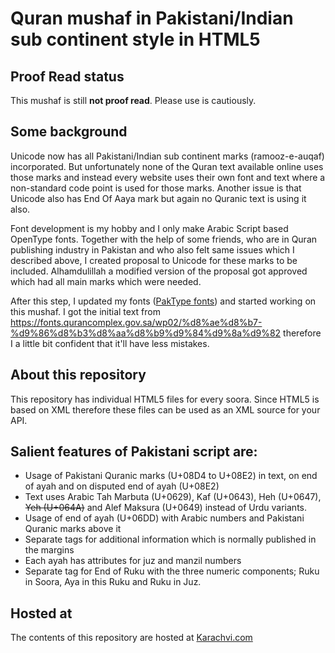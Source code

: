 # Quran mushaf in Pakistani/Indian sub continent style in HTML5

## Proof Read status
This mushaf is still **not proof read**. Please use is cautiously.

## Some background
Unicode now has all Pakistani/Indian sub continent marks (ramooz-e-auqaf) incorporated. But unfortunately none of the Quran text available online uses those marks and instead every website uses their own font and text where a non-standard code point is used for those marks. Another issue is that Unicode also has End Of Aaya mark but again no Quranic text is using it also.

Font development is my hobby and I only make Arabic Script based OpenType fonts. Together with the help of some friends, who are in Quran publishing industry in Pakistan and who also felt same issues which I described above, I created proposal to Unicode for these marks to be included. Alhamdulillah a modified version of the proposal got approved which had all main marks which were needed.

After this step, I updated my fonts ([PakType fonts](http://paktype.sourceforge.net/)) and started working on this mushaf. I got the initial text from https://fonts.qurancomplex.gov.sa/wp02/%d8%ae%d8%b7-%d9%86%d8%b3%d8%aa%d8%b9%d9%84%d9%8a%d9%82 therefore I a little bit confident that it'll have less mistakes.

## About this repository
This repository has individual HTML5 files for every soora. Since HTML5 is based on XML therefore these files can be used as an XML source for your API.

## Salient features of Pakistani script are:
* Usage of Pakistani Quranic marks (U+08D4 to U+08E2) in text, on end of ayah and on disputed end of ayah (U+08E2)
* Text uses Arabic Tah Marbuta (U+0629), Kaf (U+0643), Heh (U+0647), ~~Yeh (U+064A)~~ and Alef Maksura (U+0649) instead of Urdu variants.
* Usage of end of ayah (U+06DD) with Arabic numbers and Pakistani Quranic marks above it
* Separate tags for additional information which is normally published in the margins
* Each ayah has attributes for juz and manzil numbers
* Separate tag for End of Ruku with the three numeric components; Ruku in Soora, Aya in this Ruku and Ruku in Juz.

## Hosted at
The contents of this repository are hosted at [Karachvi.com](https://www.karachvi.com)
